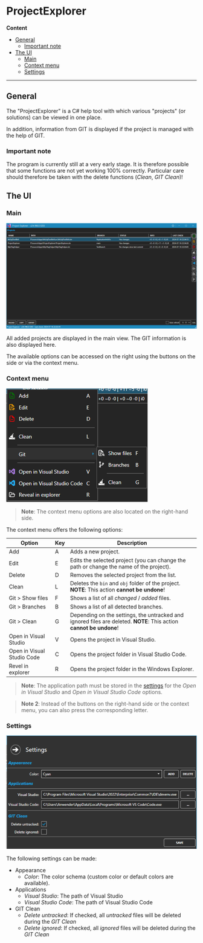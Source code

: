 # ProjectExplorer

**Content**

<!-- TOC -->

- [General](#general)
    - [Important note](#important-note)
- [The UI](#the-ui)
    - [Main](#main)
    - [Context menu](#context-menu)
    - [Settings](#settings)

<!-- /TOC -->

---

## General

The "ProjectExplorer" is a C# help tool with which various "projects" (or solutions) can be viewed in one place.

In addition, information from GIT is displayed if the project is managed with the help of GIT.

### Important note

The program is currently still at a very early stage. It is therefore possible that some functions are not yet working 100% correctly. Particular care should therefore be taken with the delete functions (*Clean*, *GIT Clean*)!

## The UI

### Main

![Main](images/Main.png)

All added projects are displayed in the main view. The GIT information is also displayed here.

The available options can be accessed on the right using the buttons on the side or via the context menu.

### Context menu

![Context](images/ContextMenu.png)

> **Note**: The context menu options are also located on the right-hand side.

The context menu offers the following options:

| Option | Key | Description |
|---|---|---|
| Add | A |Adds a new project. |
| Edit | E | Edits the selected project (you can change the path or change the name of the project). |
| Delete | D | Removes the selected project from the list. |
| Clean | L |Deletes the `bin` and `obj` folder of the project. **NOTE**: This action **cannot be undone**! |
| Git > Show files | F | Shows a list of all *changed* / *added* files. |
| Git > Branches | B | Shows a list of all detected branches. |
| Git > Clean | G | Depending on the settings, the untracked and ignored files are deleted. **NOTE**: This action **cannot be undone**! |
| Open in Visual Studio | V | Opens the project in Visual Studio. |
| Open in Visual Studio Code | C | Opens the project folder in Visual Studio Code. |
| Revel in explorer | R | Opens the project folder in the Windows Explorer. |

> **Note**: The application path must be stored in the [settings](#settings) for the *Open in Visual Studio* and *Open in Visual Studio Code* options.

> **Note 2**: Instead of the buttons on the right-hand side or the context menu, you can also press the corresponding letter.

### Settings

![Settings](images/Settings.png)

The following settings can be made:

- Appearance
    - *Color*: The color schema (custom color or default colors are available).
- Applications
    - *Visual Studio*: The path of Visual Studio
    - *Visual Studio Code*: The path of Visual Studio Code
- GIT Clean
    - *Delete untracked*: If checked, all *untracked* files will be deleted during the *GIT Clean*
    - *Delete ignored*: If checked, all *ignored* files will be deleted during the *GIT Clean*